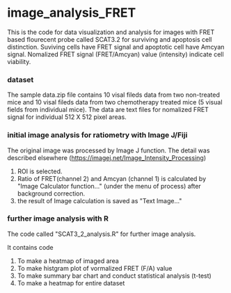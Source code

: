 # image_analysis_FRET

This is the code for data visualization and analysis for images with FRET based flourecent probe called SCAT3.2 for surviving and apoptosis cell distinction.
Suviving cells have FRET signal and apoptotic cell have Amcyan signal. Nomalized FRET signal (FRET/Amcyan) value (intensity) indicate cell viability.

### dataset
The sample data.zip file contains 10 visal fileds data from two non-treated mice and 10 visal fileds data from two chemotherapy treated mice (5 visual fields from individual mice). The data are text files for nomalized FRET signal for individual 512 X 512 pixel areas.

### initial image analysis for ratiometry with Image J/Fiji

The original image was processed by Image J function.
The detail was described elsewhere (https://imagej.net/Image_Intensity_Processing)

1. ROI is selected.
2. Ratio of FRET(channel 2) and Amcyan (channel 1) is calculated by "Image Calculator function..." (under the menu of process) after background correction.  
3. the result of Image calculation is saved as "Text Image..."

### further image analysis with R

The code called "SCAT3_2_analysis.R" for further image analysis.

It contains code

1. To make a heatmap of imaged area
2. To make histgram plot of vormalized FRET (F/A) value
3. To make summary bar chart and conduct statistical analysis (t-test)
4. To make a heatmap for entire dataset
